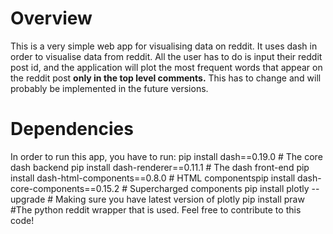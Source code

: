 # Overview
This is a very simple web app for visualising data on reddit. It uses dash in order to visualise data from reddit. All the user has to do is input their reddit post id, and the application will plot the most frequent words that appear on the reddit post **only in the top level comments.** This has to change and will probably be implemented in the future versions.

# Dependencies
In order to run this app, you have to run:
pip install dash==0.19.0  # The core dash backend
pip install dash-renderer==0.11.1  # The dash front-end
pip install dash-html-components==0.8.0  # HTML componentspip install dash-core-components==0.15.2  # Supercharged components
pip install plotly --upgrade # Making sure you have latest version of plotly
                            pip install praw #The python reddit wrapper that is used.
Feel free to contribute to this code!
